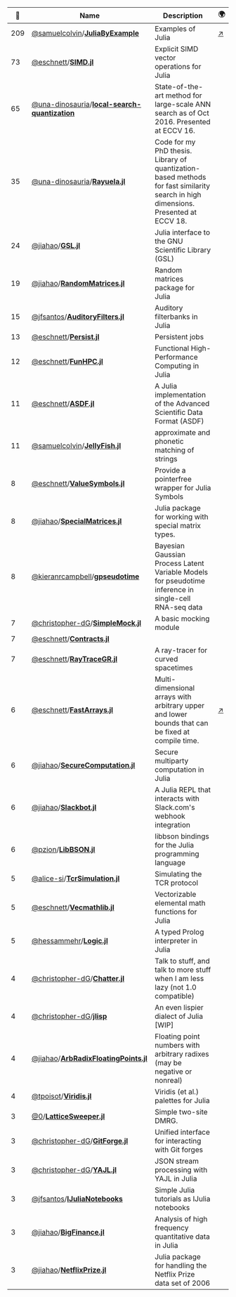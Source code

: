 |:star2: | Name | Description | 🌍|
|---|---|---|---|
|209|[@samuelcolvin](https://github.com/samuelcolvin)/[**JuliaByExample**](https://github.com/samuelcolvin/JuliaByExample)|Examples of Julia|[:arrow_upper_right:](https://juliabyexample.helpmanual.io/)|
|73|[@eschnett](https://github.com/eschnett)/[**SIMD.jl**](https://github.com/eschnett/SIMD.jl)|Explicit SIMD vector operations for Julia||
|65|[@una-dinosauria](https://github.com/una-dinosauria)/[**local-search-quantization**](https://github.com/una-dinosauria/local-search-quantization)|State-of-the-art method for large-scale ANN search as of Oct 2016. Presented at ECCV 16.||
|35|[@una-dinosauria](https://github.com/una-dinosauria)/[**Rayuela.jl**](https://github.com/una-dinosauria/Rayuela.jl)|Code for my PhD thesis. Library of quantization-based methods for fast similarity search in high dimensions. Presented at ECCV 18.||
|24|[@jiahao](https://github.com/jiahao)/[**GSL.jl**](https://github.com/jiahao/GSL.jl)|Julia interface to the GNU Scientific Library (GSL)||
|19|[@jiahao](https://github.com/jiahao)/[**RandomMatrices.jl**](https://github.com/jiahao/RandomMatrices.jl)|Random matrices package for Julia||
|15|[@jfsantos](https://github.com/jfsantos)/[**AuditoryFilters.jl**](https://github.com/jfsantos/AuditoryFilters.jl)|Auditory filterbanks in Julia||
|13|[@eschnett](https://github.com/eschnett)/[**Persist.jl**](https://github.com/eschnett/Persist.jl)|Persistent jobs||
|12|[@eschnett](https://github.com/eschnett)/[**FunHPC.jl**](https://github.com/eschnett/FunHPC.jl)|Functional High-Performance Computing in Julia||
|11|[@eschnett](https://github.com/eschnett)/[**ASDF.jl**](https://github.com/eschnett/ASDF.jl)|A Julia implementation of the Advanced Scientific Data Format (ASDF)||
|11|[@samuelcolvin](https://github.com/samuelcolvin)/[**JellyFish.jl**](https://github.com/samuelcolvin/JellyFish.jl)|approximate and phonetic matching of strings||
|8|[@eschnett](https://github.com/eschnett)/[**ValueSymbols.jl**](https://github.com/eschnett/ValueSymbols.jl)|Provide a pointerfree wrapper for Julia Symbols||
|8|[@jiahao](https://github.com/jiahao)/[**SpecialMatrices.jl**](https://github.com/jiahao/SpecialMatrices.jl)|Julia package for working with special matrix types.||
|8|[@kieranrcampbell](https://github.com/kieranrcampbell)/[**gpseudotime**](https://github.com/kieranrcampbell/gpseudotime)|Bayesian Gaussian Process Latent Variable Models for pseudotime inference in single-cell RNA-seq data||
|7|[@christopher-dG](https://github.com/christopher-dG)/[**SimpleMock.jl**](https://github.com/christopher-dG/SimpleMock.jl)|A basic mocking module||
|7|[@eschnett](https://github.com/eschnett)/[**Contracts.jl**](https://github.com/eschnett/Contracts.jl)|||
|7|[@eschnett](https://github.com/eschnett)/[**RayTraceGR.jl**](https://github.com/eschnett/RayTraceGR.jl)|A ray-tracer for curved spacetimes||
|6|[@eschnett](https://github.com/eschnett)/[**FastArrays.jl**](https://github.com/eschnett/FastArrays.jl)|Multi-dimensional arrays with arbitrary upper and lower bounds that can be fixed at compile time.|[:arrow_upper_right:](http://eschnett.github.io/FastArrays.jl/)|
|6|[@jiahao](https://github.com/jiahao)/[**SecureComputation.jl**](https://github.com/jiahao/SecureComputation.jl)|Secure multiparty computation in Julia||
|6|[@jiahao](https://github.com/jiahao)/[**Slackbot.jl**](https://github.com/jiahao/Slackbot.jl)|A Julia REPL that interacts with Slack.com's webhook integration||
|6|[@pzion](https://github.com/pzion)/[**LibBSON.jl**](https://github.com/pzion/LibBSON.jl)|libbson bindings for the Julia programming language||
|5|[@alice-si](https://github.com/alice-si)/[**TcrSimulation.jl**](https://github.com/alice-si/TcrSimulation.jl)|Simulating the TCR protocol||
|5|[@eschnett](https://github.com/eschnett)/[**Vecmathlib.jl**](https://github.com/eschnett/Vecmathlib.jl)|Vectorizable elemental math functions for Julia||
|5|[@hessammehr](https://github.com/hessammehr)/[**Logic.jl**](https://github.com/hessammehr/Logic.jl)|A typed Prolog interpreter in Julia||
|4|[@christopher-dG](https://github.com/christopher-dG)/[**Chatter.jl**](https://github.com/christopher-dG/Chatter.jl)|Talk to stuff, and talk to more stuff when I am less lazy (not 1.0 compatible)||
|4|[@christopher-dG](https://github.com/christopher-dG)/[**jlisp**](https://github.com/christopher-dG/jlisp)|An even lispier dialect of Julia [WIP]||
|4|[@jiahao](https://github.com/jiahao)/[**ArbRadixFloatingPoints.jl**](https://github.com/jiahao/ArbRadixFloatingPoints.jl)|Floating point numbers with arbitrary radixes (may be negative or nonreal)||
|4|[@tpoisot](https://github.com/tpoisot)/[**Viridis.jl**](https://github.com/tpoisot/Viridis.jl)|Viridis (et al.) palettes for Julia||
|3|[@0](https://github.com/0)/[**LatticeSweeper.jl**](https://github.com/0/LatticeSweeper.jl)|Simple two-site DMRG.||
|3|[@christopher-dG](https://github.com/christopher-dG)/[**GitForge.jl**](https://github.com/christopher-dG/GitForge.jl)|Unified interface for interacting with Git forges||
|3|[@christopher-dG](https://github.com/christopher-dG)/[**YAJL.jl**](https://github.com/christopher-dG/YAJL.jl)|JSON stream processing with YAJL in Julia||
|3|[@jfsantos](https://github.com/jfsantos)/[**IJuliaNotebooks**](https://github.com/jfsantos/IJuliaNotebooks)|Simple Julia tutorials as IJulia notebooks||
|3|[@jiahao](https://github.com/jiahao)/[**BigFinance.jl**](https://github.com/jiahao/BigFinance.jl)|Analysis of high frequency quantitative data in Julia||
|3|[@jiahao](https://github.com/jiahao)/[**NetflixPrize.jl**](https://github.com/jiahao/NetflixPrize.jl)|Julia package for handling the Netflix Prize data set of 2006||

